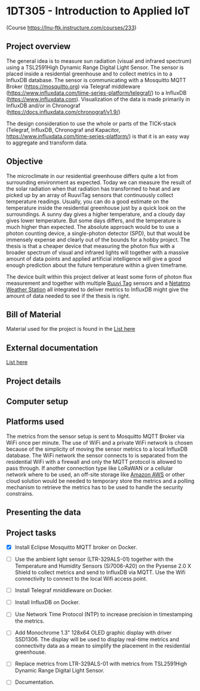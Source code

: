 # 1DT305 - Introduction to Applied IoT
(Course https://lnu-ftk.instructure.com/courses/233)


## Project overview

The general idea is to measure sun radiation (visual and infrared spectrum) using a TSL2591High Dynamic Range Digital Light Sensor. The sensor is placed inside a residential greenhouse and to collect metrics in to a InfluxDB database. The sensor is communicating with a Mosquitto MQTT Broker (https://mosquitto.org) via Telegraf middleware (https://www.influxdata.com/time-series-platform/telegraf/) to a InfluxDB (https://www.influxdata.com). Visualization of the data is made primarily in InfluxDB and/or in Chronograf (https://docs.influxdata.com/chronograf/v1.9/)

The design consideration to use the whole or parts of the TICK-stack (Telegraf, InfluxDB, Chronograf and Kapacitor, https://www.influxdata.com/time-series-platform/) is that it is an easy way to aggregate and transform data.

## Objective
The microclimate in our residential greenhouse differs quite a lot from surrounding environment as expected. Today we can measure the result of the solar radiation when that radiation has transformed to heat and are picked up by an array of RuuviTag sensors that continuously collect temperature readings. Usually, you can do a good estimate on the temperature inside the residential greenhouse just by a quick look on the surroundings. A sunny day gives a higher temperature, and a cloudy day gives lower temperature. But some days differs, and the temperature is much higher than expected. The absolute approach would be to use a photon counting device, a single-photon detector (SPD), but that would be immensely expense and clearly out of the bounds for a hobby project. The thesis is that a cheaper device that measuring the photon flux with a broader spectrum of visual and infrared lights will together with a massive amount of data points and applied artificial intelligence will give a good enough prediction about the future temperature within a given timeframe.

The device built within this project deliver at least some form of photon flux measurement and together with multiple [Ruuvi Tag](https://ruuvi.com) sensors and a [Netatmo Weather Station](https://www.netatmo.com/) all integrated to deliver metrics to InfluxDB might give the amount of data needed to see if the thesis is right.

## Bill of Material
Material used for the project is found in the [List here](bom/BOM.md)

## External documentation
[List here](docs)
## Project details

## Computer setup

## Platforms used
The metrics from the sensor setup is sent to Mosquitto MQTT Broker via WiFi once per minute. The use of WiFi and a private WiFi network is chosen because of the simplicity of moving the sensor metrics to a local InfluxDB database. The WiFi network the sensor connects to is separated from the residential WiFi with a firewall and only the MQTT protocol is allowed to pass through. If another connection type like LoRaWAN or a cellular network where to be used, an off-site storage like [Amazon AWS](https://aws.amazon.com) or other cloud solution would be needed to temporary store the metrics and a polling mechanism to retrieve the metrics has to be used to handle the security constrains.

## Presenting the data

## Project tasks

- [x] Install Eclipse Mosquitto MQTT broker on Docker.

- [ ] Use the ambient light sensor (LTR-329ALS-01) together with the Temperature and Humidity Sensors (Si7006-A20) on the Pysense 2.0 X Shield to collect metrics and send to InfluxDB via MQTT. Use the Wifi connectivity to connect to the local Wifi access point.

- [ ] Install Telegraf mniddleware on Docker.

- [ ] Install InfluxDB on Docker.

- [ ] Use Network Time Protocol (NTP) to increase precision in timestamping the metrics.

- [ ] Add Monochrome 1.3" 128x64 OLED graphic display with driver SSD1306. The display will be used to display real-time metrics and connectivity data as a mean to simplify the placement in the residential greenhouse.

- [ ] Replace metrics from LTR-329ALS-01 with metrics from TSL2591High Dynamic Range Digital Light Sensor.

- [ ] Documentation.

